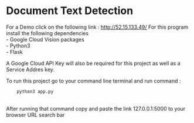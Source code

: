 # Document Text Detection
For a Demo click on the following link : http://52.15.133.49/
For this program install the following dependencies<br />
	- Google Cloud Vision packages <br />
	- Python3<br />
	- Flask<br />

A Google Cloud API Key will also be required for this project as well as a Service Addres key. <br />


To run this project go to your command line terminal and run command :<br />

		python3 app.py

<br />
 After running that command copy and paste the link 127.0.0.1:5000 to your browser URL search bar 
